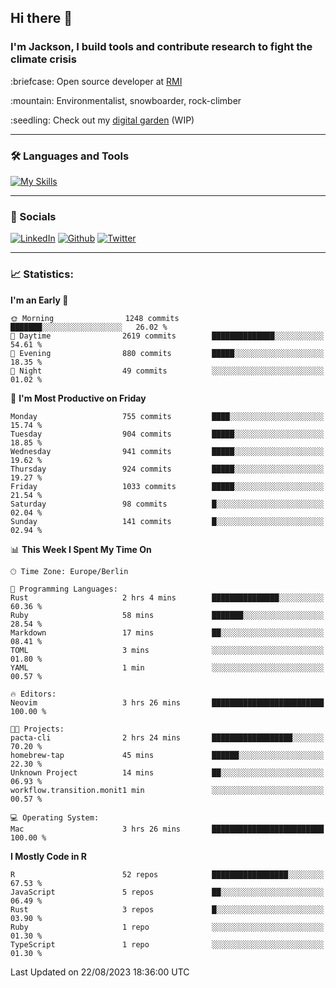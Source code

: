 ## Hi there :wave:
### I'm Jackson, I build tools and contribute research to fight the climate crisis
<p> :briefcase: Open source developer at <a href="https://rmi.org/" alt="RMI">RMI</a></p>
<p> :mountain: Environmentalist, snowboarder, rock-climber</p>
<p> :seedling: Check out my <a href="https://jdhoffa.github.io/" alt="digital garden">digital garden</a> (WIP) </p>

---

### :hammer_and_wrench: Languages and Tools

[![My Skills](https://skillicons.dev/icons?i=r,python,rust,js,html,css,postgresql,neovim,azure,docker,git&perline=6&theme=dark)](https://skillicons.dev)

---

### :iphone: Socials

[![LinkedIn](https://skillicons.dev/icons?i=linkedin&theme=dark)](https://www.linkedin.com/in/jackson-hoffart/) 
[![Github](https://skillicons.dev/icons?i=github&theme=dark)](https://github.com/jdhoffa) 
[![Twitter](https://skillicons.dev/icons?i=twitter&theme=dark)](https://twitter.com/jdhoffart) 

---

### :chart_with_upwards_trend: Statistics:

 
<!--START_SECTION:waka-->
**I'm an Early 🐤** 

```text
🌞 Morning                1248 commits        ███████░░░░░░░░░░░░░░░░░░   26.02 % 
🌆 Daytime                2619 commits        ██████████████░░░░░░░░░░░   54.61 % 
🌃 Evening                880 commits         █████░░░░░░░░░░░░░░░░░░░░   18.35 % 
🌙 Night                  49 commits          ░░░░░░░░░░░░░░░░░░░░░░░░░   01.02 % 
```
📅 **I'm Most Productive on Friday** 

```text
Monday                   755 commits         ████░░░░░░░░░░░░░░░░░░░░░   15.74 % 
Tuesday                  904 commits         █████░░░░░░░░░░░░░░░░░░░░   18.85 % 
Wednesday                941 commits         █████░░░░░░░░░░░░░░░░░░░░   19.62 % 
Thursday                 924 commits         █████░░░░░░░░░░░░░░░░░░░░   19.27 % 
Friday                   1033 commits        █████░░░░░░░░░░░░░░░░░░░░   21.54 % 
Saturday                 98 commits          █░░░░░░░░░░░░░░░░░░░░░░░░   02.04 % 
Sunday                   141 commits         █░░░░░░░░░░░░░░░░░░░░░░░░   02.94 % 
```


📊 **This Week I Spent My Time On** 

```text
🕑︎ Time Zone: Europe/Berlin

💬 Programming Languages: 
Rust                     2 hrs 4 mins        ███████████████░░░░░░░░░░   60.36 % 
Ruby                     58 mins             ███████░░░░░░░░░░░░░░░░░░   28.54 % 
Markdown                 17 mins             ██░░░░░░░░░░░░░░░░░░░░░░░   08.41 % 
TOML                     3 mins              ░░░░░░░░░░░░░░░░░░░░░░░░░   01.80 % 
YAML                     1 min               ░░░░░░░░░░░░░░░░░░░░░░░░░   00.57 % 

🔥 Editors: 
Neovim                   3 hrs 26 mins       █████████████████████████   100.00 % 

🐱‍💻 Projects: 
pacta-cli                2 hrs 24 mins       ██████████████████░░░░░░░   70.20 % 
homebrew-tap             45 mins             ██████░░░░░░░░░░░░░░░░░░░   22.30 % 
Unknown Project          14 mins             ██░░░░░░░░░░░░░░░░░░░░░░░   06.93 % 
workflow.transition.monit1 min               ░░░░░░░░░░░░░░░░░░░░░░░░░   00.57 % 

💻 Operating System: 
Mac                      3 hrs 26 mins       █████████████████████████   100.00 % 
```

**I Mostly Code in R** 

```text
R                        52 repos            █████████████████░░░░░░░░   67.53 % 
JavaScript               5 repos             ██░░░░░░░░░░░░░░░░░░░░░░░   06.49 % 
Rust                     3 repos             █░░░░░░░░░░░░░░░░░░░░░░░░   03.90 % 
Ruby                     1 repo              ░░░░░░░░░░░░░░░░░░░░░░░░░   01.30 % 
TypeScript               1 repo              ░░░░░░░░░░░░░░░░░░░░░░░░░   01.30 % 
```




 Last Updated on 22/08/2023 18:36:00 UTC
<!--END_SECTION:waka-->
